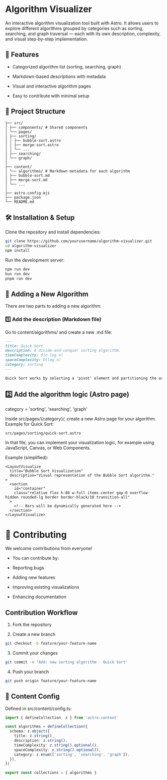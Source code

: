 # Algorithm Visualizer

An interactive algorithm visualization tool built with Astro.
It allows users to explore different algorithms grouped by categories such as sorting, searching, and graph traversal — each with its own description, complexity, and visual step-by-step implementation.

## 🚀 Features

- Categorized algorithm list (sorting, searching, graph)

- Markdown-based descriptions with metadata

- Visual and interactive algorithm pages

- Easy to contribute with minimal setup

## 🧩 Project Structure

```
├── src/
│ ├── components/ # Shared components
│ └── pages/
│ ├── sorting/
│ │ ├── bubble-sort.astro
│ │ ├── merge-sort.astro
│ │ └── ...
│ ├── searching/
│ └── graph/
│
├── content/
│ └── algorithms/ # Markdown metadata for each algorithm
│ ├── bubble-sort.md
│ ├── merge-sort.md
│ └── ...
│
├── astro.config.mjs
├── package.json
└── README.md

```

## 🛠️ Installation & Setup

Clone the repository and install dependencies:

```bash
git clone https://github.com/yourusername/algorithm-visualizer.git
cd algorithm-visualizer
npm install
```

Run the development server:

```bash
npm run dev
bun run dev
pnpm run dev
```

## 🧠 Adding a New Algorithm

There are two parts to adding a new algorithm:

### 1️⃣ Add the description (Markdown file)

Go to content/algorithms/ and create a new .md file:

```md
---
title: Quick Sort
description: A divide-and-conquer sorting algorithm.
timeComplexity: O(n log n)
spaceComplexity: O(log n)
category: sorting
---

Quick Sort works by selecting a 'pivot' element and partitioning the array...
```

## 2️⃣ Add the algorithm logic (Astro page)

category = 'sorting', 'searching', 'graph'

Inside src/pages/{category}/,
create a new Astro page for your algorithm.
Example for Quick Sort:

```bash
src/pages/sorting/quick-sort.astro
```

In that file, you can implement your visualization logic, for example using JavaScript, Canvas, or Web Components.

Example (simplified):

```astro
<LayoutVisualize
  title="Bubble Sort Visualization"
  description="Visual representation of the Bubble Sort algorithm."
>
  <section
    id="container"
    class="relative flex h-80 w-full items-center gap-0 overflow-hidden rounded-lg border border-black/10 transition-all"
  >
    <!-- Bars will be dynamically generated here -->
  </section>
</LayoutVisualize>
```

# 🤝 Contributing

We welcome contributions from everyone!

- You can contribute by:

- Reporting bugs

- Adding new features

- Improving existing visualizations

- Enhancing documentation

## Contribution Workflow

1. Fork the repository

2. Create a new branch

```bash
git checkout -b feature/your-feature-name
```

3. Commit your changes

```bash
git commit -m "Add: new sorting algorithm - Quick Sort"
```

4. Push your branch

```bash
git push origin feature/your-feature-name
```

## 🧾 Content Config

Defined in src/content/config.ts:

```ts
import { defineCollection, z } from 'astro:content'

const algorithms = defineCollection({
  schema: z.object({
    title: z.string(),
    description: z.string(),
    timeComplexity: z.string().optional(),
    spaceComplexity: z.string().optional(),
    category: z.enum(['sorting', 'searching', 'graph']),
  }),
})

export const collections = { algorithms }
```
